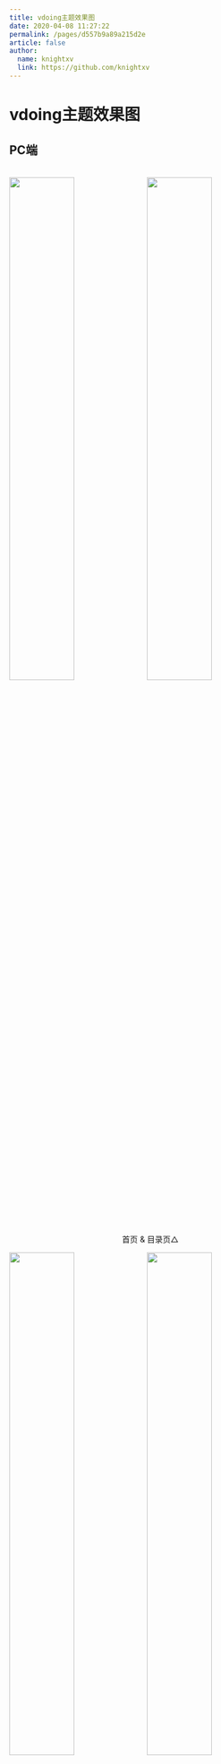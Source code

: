 ```yaml
---
title: vdoing主题效果图
date: 2020-04-08 11:27:22
permalink: /pages/d557b9a89a215d2e
article: false
author: 
  name: knightxv
  link: https://github.com/knightxv
---
```


# vdoing主题效果图

## PC端

<br/>
<img src="https://cdn.jsdelivr.net/gh/knightxv/image_store/blog/20200408125410.png" style="width:48%;"/>
<img src="https://cdn.jsdelivr.net/gh/knightxv/image_store/blog/20200408120138.png"  style="width:48%;" />
<p align="center">首页 & 目录页△</p>
<img src="https://cdn.jsdelivr.net/gh/knightxv/image_store/blog/20200408120144.png"  style="width:48%;" />
<img src="https://cdn.jsdelivr.net/gh/knightxv/image_store/blog/20200408120145.png"  style="width:48%;" />
<p align="center">文章详情页 & 时间轴页△</p>

## 首页个性化大图

<br/>
<img src="https://cdn.jsdelivr.net/gh/knightxv/image_store/blog/20200408125412.png" />
<p align="center">首页个性化大图△</p>

## 深色模式和阅读模式

<br/>
<img src="https://cdn.jsdelivr.net/gh/knightxv/image_store/blog/20200408125408.png"  style="width:48%;" />
<img src="https://cdn.jsdelivr.net/gh/knightxv/image_store/blog/20200408120139.png"  style="width:48%;" />
<p align="center">深色模式△</p>
<img src="https://cdn.jsdelivr.net/gh/knightxv/image_store/blog/20200408125409.png"  style="width:48%;" />
<img src="https://cdn.jsdelivr.net/gh/knightxv/image_store/blog/20200408120143.png"  style="width:48%;" />
<p align="center">阅读模式△</p>

## 移动端

<br/>
<img src="https://cdn.jsdelivr.net/gh/knightxv/image_store/blog/20200408120606.png" style="width:24%;" />
<img src="https://cdn.jsdelivr.net/gh/knightxv/image_store/blog/20200408120147.png" style="width:24%;" />
<img src="https://cdn.jsdelivr.net/gh/knightxv/image_store/blog/20200408120148.png" style="width:24%;" />
<img src="https://cdn.jsdelivr.net/gh/knightxv/image_store/blog/20200408130831.png" style="width:24%;" />
<p align="center">移动端效果△</p>

<style scoped>
    /* .content__default img{border: 1px solid #ccc;} */
</style>

